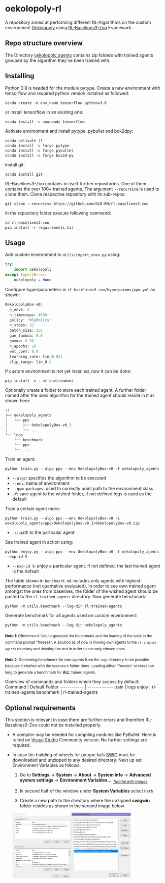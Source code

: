 # oekolopoly-rl
A repository aimed at performing different RL-Algorithms on the custom environment [Oekolopoly](https://github.com/cherrisimo/oekolopoly) using [RL-Baselines3-Zoo](https://github.com/DLR-RM/rl-baselines3-zoo) Framework.

## Repo structure overview

The Directory [oekolopoly_agents](https://github.com/cherrisimo/oekolopoly-rl/tree/main/oekolopoly_agents) contains zip folders with trained agents grouped by the algorithm they've been trained with.
 
## Installing

Python 3.8 is needed for the module pytype.
Create a new environment with tensorflow and required python version installed as followed:

```shell
conda create -n env_name tensorflow python=3.8
```

or install tensorflow in an existing one:

```shell
conda install -c anaconda tensorflow
```

Activate environment and install pytype, pybullet and box2dpy:

```shell
conda activate tf
conda install -c forge pytype
conda install -c forge pybullet
conda install -c forge box2d-py
```

Install git:
```shell
conda install git
```

RL-Baselines3-Zoo contains in itself further repositories. One of them contains the over 100+ trained agents. The argument `--recursive` is used to clone them. Clone respective repository with its sub-repos:
```shell
git clone --recursive https://github.com/DLR-RM/rl-baselines3-zoo
```

In the repository folder execute following command:

```shell
cd rl-baselines3-zoo
pip install -r requirements.txt
```

## Usage

Add custom environment to `utils/import_envs.py` using:

```python
try:
    import oekolopoly
except ImportError:
    oekolopoly = None
```

Configure hyperparameters in `rl-baselines3-zoo/hyperparams/ppo.yml` as shown:

```python
OekolopolyBox-v0:
  n_envs: 8
  n_timesteps: 4000
  policy: 'MlpPolicy'
  n_steps: 32
  batch_size: 256
  gae_lambda: 0.8
  gamma: 0.98
  n_epochs: 20
  ent_coef: 0.0
  learning_rate: lin_0.001
  clip_range: lin_0.2
```

If custom environment is not yet installed, now it can be done:

```
pip install -e . of environment
```

Optionally create a folder to store each trained agent. A further folder named after the used algorithm for the trained agent should reside in it as shown here:

```
~/
├── oekolopoly_agents
│   └── ppo
│       ├── OekolopolyBox-v0_1
│       └── ...
└── logs
    └── benchmark
    └── ppo
    └── ...
```

Train an agent:

```shell
python train.py --algo ppo --env OekolopolyBox-v0 -f oekolopoly_agents
```
* `--algo`: specifies the algorithm to be executed
* `--env`: name of environment
* `--gym-packages`: used to correctly point path to the environment class
* `-f`: save agent to the wished folder, if not defined logs is used as the default

Train a certain agent more:

```shell
python train.py --algo ppo --env OekolopolyBox-v0 -i oekolopoly_agents/ppo/OekolopolyBox-v0_1/OekolopolyBox-v0.zip
```
* `-i`: path to the particular agent

See trained agent in action using:

```shell
python enjoy.py --algo ppo --env OekolopolyBox-v0 -f oekolopoly_agents --exp-id 9
```
* `--exp-id 9`: enjoy a particular agent. If not defined, the last trained agent is the default


The table shown in `benchmark.md` includes only agents with highest performance (not quantative evaluated). In order to see own trained agent amongst the ones from baselines, the folder of the wished agent should be pasted to the `rl-trained-agents` directory. Now generate benchmark:

```shell
python -m utils.benchmark --log-dir rl-trained-agents

```

Generate benchmark for all agents used on custom environment:
```shell
python -m utils.benchmark --log-dir oekolopoly_agents
```
<sub>**Note 1**: Oftentimes it fails to generate the benchmark and the loading of the table in the command prompt "freezes". A solution as of now is moving own agents to the `rl-trained-agents` directory and deleting the rest in order to see only chosen ones.</sub>

<sub>**Note 2**: Generating benchmark for own agents from the `logs` directory is not possible because it clashes with the `benchmark` folder there. Loading either "freezes" or takes too long to generate a benchmark for **ALL** trained agents. </sub>

Overview of commands and folders which they access by default:
Command | Default Folder
------------ | -------------
train | logs
enjoy | rl-trained-agents
benchmark | rl-trained-agents


## Optional requirements

This section is relevant in case there are further errors and therefore RL-Baselines3-Zoo could not be installed properly.

* A compiler may be needed for compiling modules like PyBullet. Here is relied on [Visual Studio](https://visualstudio.microsoft.com/downloads/) Community version. No further settings are required.
* In case the building of wheels for pytype fails [SWIG](https://sourceforge.net/projects/swig/) must be downloaded and unzipped to any desired directory. Next up set Environment Variables as follows:
    
   1. Go to **Settings** -> **System** -> **About** -> **System info** -> **Advanced system settings** -> **Environment Variables...**  <sub> *[Tutorial with images](https://superuser.com/questions/949560/how-do-i-set-system-environment-variables-in-windows-10)* </sub>

   2. In second half of the window under **System Variables** select `Path`
    
   3. Create a new path to the directory where the unzipped **swigwin** folder resides as shown in the second image below.
   
   <img src="images/sysvar.png" align="left" width="40%"/>
   <img src="images/envvar.png" align="center" width="40%"/>
